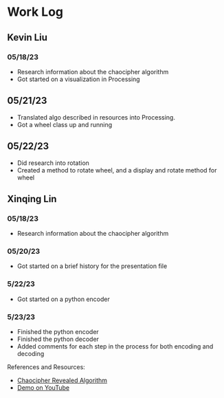# Work Log

## Kevin Liu

### 05/18/23

- Research information about the chaocipher algorithm
- Got started on a visualization in Processing

## 05/21/23

- Translated algo described in resources into Processing.
- Got a wheel class up and running

## 05/22/23

- Did research into rotation
- Created a method to rotate wheel, and a display and rotate method for 
wheel


## Xinqing Lin

### 05/18/23

- Research information about the chaocipher algorithm

### 05/20/23

- Got started on a brief history for the presentation file

### 5/22/23

- Got started on a python encoder

### 5/23/23

- Finished the python encoder
- Finished the python decoder
- Added comments for each step in the process for both encoding and decoding

References and Resources:
- [Chaocipher Revealed Algorithm](http://www.chaocipher.com/ActualChaocipher/Chaocipher-Revealed-Algorithm.pdf)
- [Demo on YouTube](https://www.youtube.com/watch?v=0tL9A69olRc)
